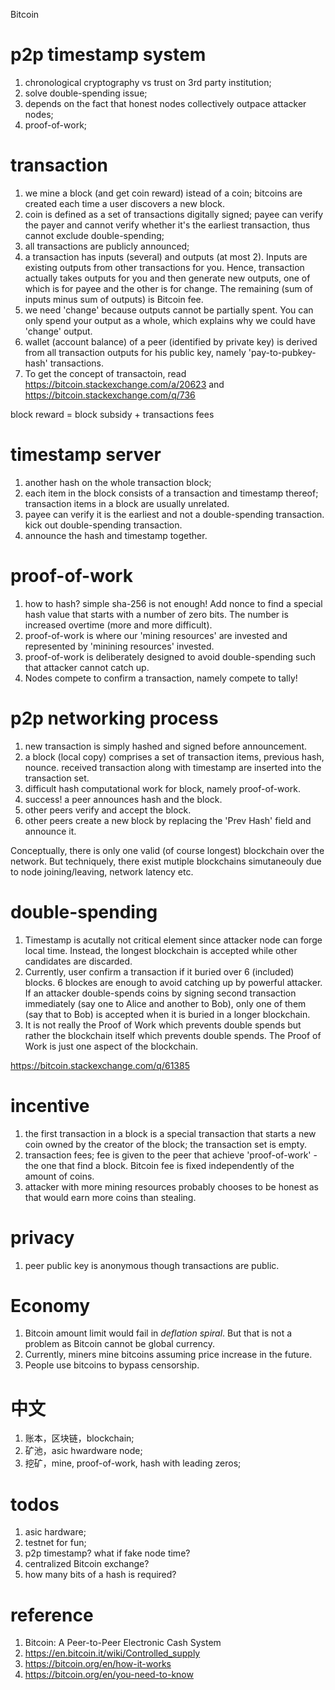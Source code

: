 Bitcoin

# p2p timestamp system

1. chronological cryptography vs trust on 3rd party institution;
2. solve double-spending issue;
3. depends on the fact that honest nodes collectively outpace attacker nodes;
4. proof-of-work;

# transaction

1. we mine a block (and get coin reward) istead of a coin; bitcoins are created each time a user discovers a new block.
2. coin is defined as a set of transactions digitally signed; payee can verify the payer and cannot verify whether it's the earliest transaction, thus cannot exclude double-spending;
3. all transactions are publicly announced;
4. a transaction has inputs (several) and outputs (at most 2). Inputs are existing outputs from other transactions for you. Hence, transaction actually takes outputs for you and then generate new outputs, one of which is for payee and the other is for change. The remaining (sum of inputs minus sum of outputs) is Bitcoin fee.
5. we need 'change' because outputs cannot be partially spent. You can only spend your output as a whole, which explains why we could have 'change' output.
6. wallet (account balance) of a peer (identified by private key) is derived from all transaction outputs for his public key, namely 'pay-to-pubkey-hash' transactions.
7. To get the concept of transactoin, read https://bitcoin.stackexchange.com/a/20623 and https://bitcoin.stackexchange.com/q/736

block reward = block subsidy + transactions fees

# timestamp server

1. another hash on the whole transaction block;
2. each item in the block consists of a transaction and timestamp thereof; transaction items in a block are usually unrelated.
3. payee can verify it is the earliest and not a double-spending transaction. kick out double-spending transaction.
4. announce the hash and timestamp together.

# proof-of-work

1. how to hash? simple sha-256 is not enough! Add nonce to find a special hash value that starts with a number of zero bits. The number is increased overtime (more and more difficult).
2. proof-of-work is where our 'mining resources' are invested and represented by 'minining resources' invested.
3. proof-of-work is deliberately designed to avoid double-spending such that attacker cannot catch up.
4. Nodes compete to confirm a transaction, namely compete to tally!

# p2p networking process

1. new transaction is simply hashed and signed before announcement.
2. a block (local copy) comprises a set of transaction items, previous hash, nounce. received transaction along with timestamp are inserted into the transaction set.
3. difficult hash computational work for block, namely proof-of-work.
4. success! a peer announces hash and the block.
5. other peers verify and accept the block.
6. other peers create a new block by replacing the 'Prev Hash' field and announce it.

Conceptually, there is only one valid (of course longest) blockchain over the network. But techniquely, there exist mutiple blockchains simutaneouly due to node joining/leaving, network latency etc.

# double-spending

1. Timestamp is acutally not critical element since attacker node can forge local time. Instead, the longest blockchain is accepted while other candidates are discarded.
2. Currently, user confirm a transaction if it buried over 6 (included) blocks. 6 blockes are enough to avoid catching up by powerful attacker. If an attacker double-spends coins by signing second transaction immediately (say one to Alice and another to Bob), only one of them (say that to Bob) is accepted when it is buried in a longer blockchain.
3. It is not really the Proof of Work which prevents double spends but rather the blockchain itself which prevents double spends. The Proof of Work is just one aspect of the blockchain.

https://bitcoin.stackexchange.com/q/61385

# incentive

1. the first transaction in a block is a special transaction that starts a new coin owned by the creator of the block; the transaction set is empty.
2. transaction fees; fee is given to the peer that achieve 'proof-of-work' - the one that find a block. Bitcoin fee is fixed independently of the amount of coins.
3. attacker with more mining resources probably chooses to be honest as that would earn more coins than stealing.

# privacy

1. peer public key is anonymous though transactions are public.

# Economy

1. Bitcoin amount limit would fail in *deflation spiral*. But that is not a problem as Bitcoin cannot be global currency.
2. Currently, miners mine bitcoins assuming price increase in the future.
3. People use bitcoins to bypass censorship.

# 中文

1. 账本，区块链，blockchain;
2. 矿池，asic hwardware node;
3. 挖矿，mine, proof-of-work, hash with leading zeros;

# todos

1. asic hardware;
2. testnet for fun;
3. p2p timestamp? what if fake node time?
4. centralized Bitcoin exchange?
5. how many bits of a hash is required?

# reference

1. Bitcoin: A Peer-to-Peer Electronic Cash System
2. https://en.bitcoin.it/wiki/Controlled_supply
3. https://bitcoin.org/en/how-it-works
4. https://bitcoin.org/en/you-need-to-know
